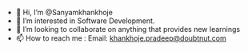 - 👋 Hi, I’m @Sanyamkhankhoje
- 👀 I’m interested in Software Development.
- 💞️ I’m looking to collaborate on anything that provides new learnings
- 📫 How to reach me : Email: khankhoje.pradeep@doubtnut.com

<!---
Sanyamkhankhoje/Sanyamkhankhoje is a ✨ special ✨ repository because its `README.md` (this file) appears on your GitHub profile.
You can click the Preview link to take a look at your changes.
--->
